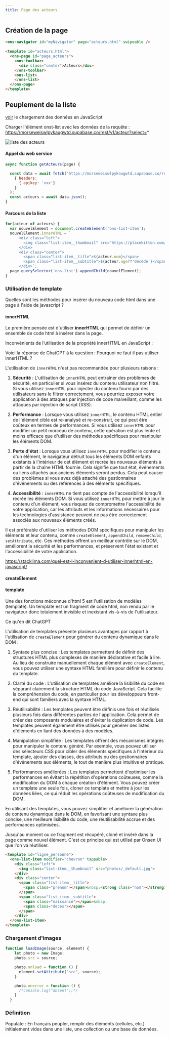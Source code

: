 ```yaml
---
title: Page des acteurs
---
```


## Création de la page

```html
<ons-navigator id="myNavigator" page="acteurs.html" swipeable />
    
<template id="acteurs.html">
  <ons-page id="page_acteurs">
    <ons-toolbar>
      <div class="center">Acteurs</div>
    </ons-toolbar>
    <ons-list>
    </ons-list>
  </ons-page>    
</template>
```

## Peuplement de la liste

[voir](../../../langage/javascript/fetch) le chargement des données en JavaScript

Charger  l'élément onst-list avec les données de la requête : https://morseweiswlpykaugwtd.supabase.co/rest/v1/acteur?select=*


![liste des acteurs](acteurs.png)


#### Appel du web service

```javascript
async function getActeurs(page) {

  const data = await fetch('https://morseweiswlpykaugwtd.supabase.co/rest/v1/acteur?select=*',
    { headers: 
      { apikey: 'xxx'}
    }
  );
  const acteurs = await data.json();
}
```

#### Parcours de la liste

```javascript
for(acteur of acteurs) {
  var nouvelElement = document.createElement('ons-list-item');
  nouvelElement.innerHTML = `
      <div class="left">
        <img class="list-item__thumbnail" src="https://placekitten.com/g/40/40">
      </div>
      <div class="center">
        <span class="list-item__title">${acteur.nom}</span>
        <span class="list-item__subtitle">${acteur.age??'décédé'}</span>
      </div>`;
  page.querySelector('ons-list').appendChild(nouvelElement);
}
```

### Utilisation de template

Quelles sont les méthodes pour insérer du nouveau code html dans une page à l'aide de javascript ?

#### innerHTML

Le première pensée est d'utiliser **innerHTML** qui permet de définir un ensemble de code html à insérer dans la page.

Inconvénients de l’utilisation de la propriété innerHTML en JavaScript :

Voici la réponse de ChatGPT à la question : Pourquoi ne faut il pas utiliser innerHTML ?

L'utilisation de `innerHTML` n'est pas recommandée pour plusieurs raisons :

1. **Sécurité** : L'utilisation de `innerHTML` peut entraîner des problèmes de sécurité, en particulier si vous insérez du contenu utilisateur non filtré. Si vous utilisez `innerHTML` pour injecter du contenu fourni par des utilisateurs sans le filtrer correctement, vous pourriez exposer votre application à des attaques par injection de code malveillant, comme les attaques par injection de script (XSS).

2. **Performance** : Lorsque vous utilisez `innerHTML`, le contenu HTML entier de l'élément cible est re-analysé et re-construit, ce qui peut être coûteux en termes de performances. Si vous utilisez `innerHTML` pour modifier un petit morceau de contenu, cette opération est plus lente et moins efficace que d'utiliser des méthodes spécifiques pour manipuler les éléments DOM.

3. **Perte d'état** : Lorsque vous utilisez `innerHTML` pour modifier le contenu d'un élément, le navigateur détruit tous les éléments DOM enfants existants à l'intérieur de cet élément et recrée les nouveaux éléments à partir de la chaîne HTML fournie. Cela signifie que tout état, événements ou liens attachés aux anciens éléments seront perdus. Cela peut causer des problèmes si vous avez déjà attaché des gestionnaires d'événements ou des références à des éléments spécifiques.

4. **Accessibilité** : `innerHTML` ne tient pas compte de l'accessibilité lorsqu'il recrée les éléments DOM. Si vous utilisez `innerHTML` pour mettre à jour le contenu d'un élément, vous risquez de compromettre l'accessibilité de votre application, car les attributs et les informations nécessaires pour les technologies d'assistance peuvent ne pas être correctement associés aux nouveaux éléments créés.

Il est préférable d'utiliser les méthodes DOM spécifiques pour manipuler les éléments et leur contenu, comme `createElement`, `appendChild`, `removeChild`, `setAttribute`, etc. Ces méthodes offrent un meilleur contrôle sur le DOM, améliorent la sécurité et les performances, et préservent l'état existant et l'accessibilité de votre application.


https://stacklima.com/quel-est-l-inconvenient-d-utiliser-innerhtml-en-javascript/


#### createElement

#### template

Une des fonctions méconnue d'html 5 est l'utilisation de modèles (template).
Un template est un fragment de code html, non rendu par le navigateur donc totalement invisible et inexistant vis-à-vis de l'utilisateur.

Ce qu'en dit ChatGPT

L'utilisation de templates présente plusieurs avantages par rapport à l'utilisation de `createElement` pour générer du contenu dynamique dans le DOM :

1. Syntaxe plus concise : Les templates permettent de définir des structures HTML plus complexes de manière déclarative et facile à lire. Au lieu de construire manuellement chaque élément avec `createElement`, vous pouvez utiliser une syntaxe HTML familière pour définir le contenu du template.

2. Clarté du code : L'utilisation de templates améliore la lisibilité du code en séparant clairement la structure HTML du code JavaScript. Cela facilite la compréhension du code, en particulier pour les développeurs front-end qui sont familiers avec la syntaxe HTML.

3. Réutilisabilité : Les templates peuvent être définis une fois et réutilisés plusieurs fois dans différentes parties de l'application. Cela permet de créer des composants modulaires et d'éviter la duplication de code. Les templates peuvent également être utilisés pour générer des listes d'éléments en liant des données à des modèles.

4. Manipulation simplifiée : Les templates offrent des mécanismes intégrés pour manipuler le contenu généré. Par exemple, vous pouvez utiliser des sélecteurs CSS pour cibler des éléments spécifiques à l'intérieur du template, ajouter des classes, des attributs ou des gestionnaires d'événements aux éléments, le tout de manière plus intuitive et pratique.

5. Performances améliorées : Les templates permettent d'optimiser les performances en évitant la répétition d'opérations coûteuses, comme la modification du DOM à chaque création d'élément. Vous pouvez créer un template une seule fois, cloner ce template et mettre à jour les données liées, ce qui réduit les opérations coûteuses de modification du DOM.

En utilisant des templates, vous pouvez simplifier et améliorer la génération de contenu dynamique dans le DOM, en favorisant une syntaxe plus concise, une meilleure lisibilité du code, une réutilisabilité accrue et des performances optimisées.

Jusqu'au moment ou ce fragment est récupéré, cloné et inséré dans la page comme nouvel élément. C'est ce principe qui est utilisé par Onsen UI que l'on va réutiliser.

```html
<template id="ligne_personne">
  <ons-list-item modifier="chevron" tappable>
    <div class="left">
      <img class="list-item__thumbnail" src="photos/_default.jpg">
    </div>
    <div class="center">
      <span class="list-item__title">
        <span class="prenom"></span>&nbsp;<strong class="nom"></strong>
      </span>
      <span class="list-item__subtitle">
        <span class="naissance"></span>&nbsp;
        <span class="deces"></span>
      </span>
    </div>
  </ons-list-item>
</template>
```

### Chargement d'images

```javascript
function loadImage(source, element) {
    let photo = new Image;
    photo.src = source;

    photo.onload = function () {
      element.setAttribute("src", source);
    }

    photo.onerror = function () {
      /*console.log("absent");*/
    }
  }
```

### Définition

Populate : En français peupler, remplir des éléments (cellules, etc.) initialement vides dans une liste, une collection ou une base de données.
